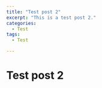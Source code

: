```yaml
---
title: "Test post 2"
excerpt: "This is a test post 2."
categories:
  - Test
tags:
  - Test

---
```


# Test post 2

